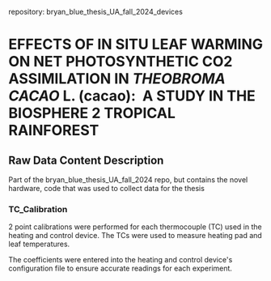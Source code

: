 repository: bryan_blue_thesis_UA_fall_2024_devices

# EFFECTS OF IN SITU LEAF WARMING ON NET PHOTOSYNTHETIC CO2 ASSIMILATION IN *THEOBROMA CACAO* L. (cacao):  A STUDY IN THE BIOSPHERE 2 TROPICAL RAINFOREST

## Raw Data Content Description
Part of the  bryan_blue_thesis_UA_fall_2024 repo, but contains the novel hardware, code that was used to collect data for the thesis

### TC_Calibration

2 point calibrations were performed for each thermocouple (TC) used in the heating and control device. The TCs were used to measure heating pad and leaf temperatures.

The coefficients were entered into the heating and control device's configuration file to ensure accurate readings for each experiment.

